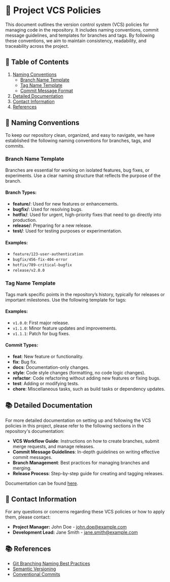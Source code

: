 
# 🚀 Project VCS Policies

This document outlines the version control system (VCS) policies for managing code in the repository. It includes naming conventions, commit message guidelines, and templates for branches and tags. By following these conventions, we aim to maintain consistency, readability, and traceability across the project.

## 📑 Table of Contents

1. [Naming Conventions](#naming-conventions)
    - [Branch Name Template](#branch-name-template)
    - [Tag Name Template](#tag-name-template)
    - [Commit Message Format](#commit-message-format)
2. [Detailed Documentation](#detailed-documentation)
3. [Contact Information](#contact-information)
4. [References](#references)

## 📛 Naming Conventions

To keep our repository clean, organized, and easy to navigate, we have established the following naming conventions for branches, tags, and commits.

### Branch Name Template

Branches are essential for working on isolated features, bug fixes, or experiments. Use a clear naming structure that reflects the purpose of the branch.


#### Branch Types:
- **feature/**: Used for new features or enhancements.
- **bugfix/**: Used for resolving bugs.
- **hotfix/**: Used for urgent, high-priority fixes that need to go directly into production.
- **release/**: Preparing for a new release.
- **test/**: Used for testing purposes or experimentation.

#### Examples:
- `feature/123-user-authentication`
- `bugfix/456-fix-404-error`
- `hotfix/789-critical-bugfix`
- `release/v2.0.0`

### Tag Name Template

Tags mark specific points in the repository’s history, typically for releases or important milestones. Use the following template for tags:

#### Examples:
- `v1.0.0`: First major release.
- `v1.1.0`: Minor feature updates and improvements.
- `v1.1.1`: Patch for bug fixes.



#### Commit Types:
- **feat**: New feature or functionality.
- **fix**: Bug fix.
- **docs**: Documentation-only changes.
- **style**: Code style changes (formatting, no code logic changes).
- **refactor**: Code refactoring without adding new features or fixing bugs.
- **test**: Adding or modifying tests.
- **chore**: Miscellaneous tasks, such as build tasks or dependency updates.


## 📚 Detailed Documentation

For more detailed documentation on setting up and following the VCS policies in this project, please refer to the following sections in the repository's documentation:

- **VCS Workflow Guide**: Instructions on how to create branches, submit merge requests, and manage releases.
- **Commit Message Guidelines**: In-depth guidelines on writing effective commit messages.
- **Branch Management**: Best practices for managing branches and merging.
- **Release Process**: Step-by-step guide for creating and tagging releases.

Documentation can be found [here](link-to-detailed-docs).



## 📧 Contact Information

For any questions or concerns regarding these VCS policies or how to apply them, please contact:

- **Project Manager:** John Doe - [john.doe@example.com](mailto:john.doe@example.com)
- **Development Lead:** Jane Smith - [jane.smith@example.com](mailto:jane.smith@example.com)



## 📚 References

- [Git Branching Naming Best Practices](https://git-scm.com/book/en/v2/Git-Branching-Branching-Workflows)
- [Semantic Versioning](https://semver.org/)
- [Conventional Commits](https://www.conventionalcommits.org/en/v1.0.0/)


